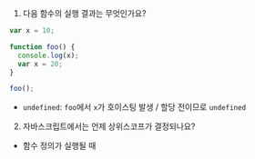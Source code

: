 1. 다음 함수의 실행 결과는 무엇인가요?

```javascript
var x = 10;

function foo() {
  console.log(x);
  var x = 20;
}

foo();
```

- `undefined`: `foo`에서 `x`가 호이스팅 발생 / 할당 전이므로 `undefined`

2. 자바스크립트에서는 언제 상위스코프가 결정되나요?

- 함수 정의가 실행될 때
